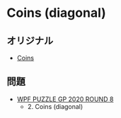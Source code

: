 # Coins (diagonal)

## オリジナル
- [Coins](coins.md)

## 問題
- [WPF PUZZLE GP 2020 ROUND 8](../questions/wpfpgp2020_8.md)
	- 2\. Coins (diagonal)
